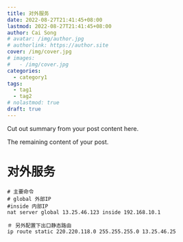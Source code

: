 ```yaml
---
title: 对外服务
date: 2022-08-27T21:41:45+08:00
lastmod: 2022-08-27T21:41:45+08:00
author: Cai Song
# avatar: /img/author.jpg
# authorlink: https://author.site
cover: /img/cover.jpg
# images:
#   - /img/cover.jpg
categories:
  - category1
tags:
  - tag1
  - tag2
# nolastmod: true
draft: true
---
```


Cut out summary from your post content here.

<!--more-->

The remaining content of your post.
# 对外服务

```shell
# 主要命令
# global 外部IP
#inside 内部IP
nat server global 13.25.46.123 inside 192.168.10.1

＃ 另外配置下出口静态路由
ip route static 220.220.118.0 255.255.255.0 13.25.46.25
````